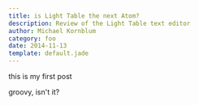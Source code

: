 ```yaml
---
title: is Light Table the next Atom?
description: Review of the Light Table text editor
author: Michael Kornblum
category: foo
date: 2014-11-13
template: default.jade
---
```


this is my first post

groovy, isn't it?
